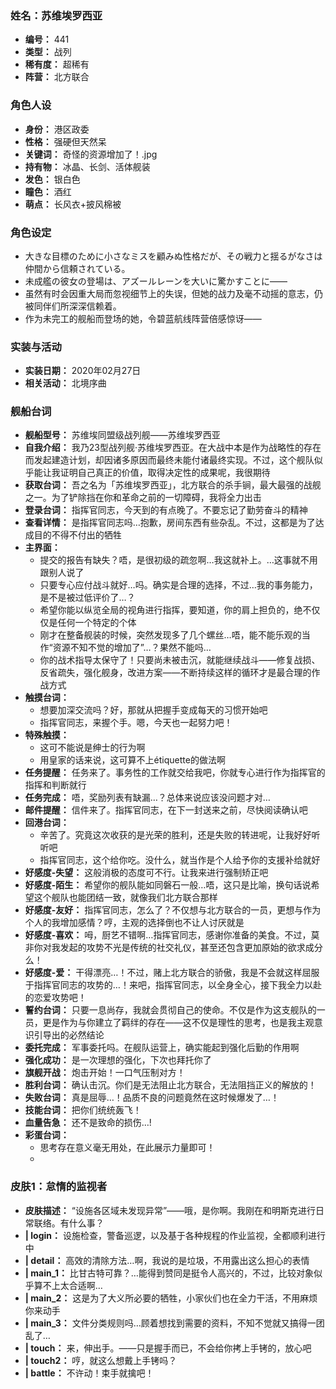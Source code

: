 ### 姓名：苏维埃罗西亚
* **编号：** 441
* **类型：** 战列
* **稀有度：** 超稀有
* **阵营：** 北方联合


### 角色人设
* **身份：** 港区政委
* **性格：** 强硬但天然呆
* **关键词：** 奇怪的资源增加了！.jpg
* **持有物：** 冰晶、长剑、活体舰装
* **发色：** 银白色
* **瞳色：** 酒红
* **萌点：** 长风衣+披风棉被


### 角色设定
* 大きな目標のために小さなミスを顧みぬ性格だが、その戦力と揺るがなさは仲間から信頼されている。
* 未成艦の彼女の登場は、アズールレーンを大いに驚かすことに――
* 虽然有时会因重大局而忽视细节上的失误，但她的战力及毫不动摇的意志，仍被同伴们所深深信赖着。
* 作为未完工的舰船而登场的她，令碧蓝航线阵营倍感惊讶——


### 实装与活动
* **实装日期：** 2020年02月27日
* **相关活动：** 北境序曲


### 舰船台词
* **舰船型号：** 苏维埃同盟级战列舰——苏维埃罗西亚
* **自我介绍：** 我乃23型战列舰·苏维埃罗西亚。在大战中本是作为战略性的存在而发起建造计划，却因诸多原因而最终未能付诸最终实现。不过，这个舰队似乎能让我证明自己真正的价值，取得决定性的成果呢，我很期待
* **获取台词：** 吾之名为「苏维埃罗西亚」，北方联合的杀手锏，最大最强的战舰之一。为了铲除挡在你和革命之前的一切障碍，我将全力出击
* **登录台词：** 指挥官同志，今天到的有点晚了。不要忘记了勤劳奋斗的精神
* **查看详情：** 是指挥官同志吗…抱歉，房间东西有些杂乱。不过，这都是为了达成目的不得不付出的牺牲
* **主界面：**
  * 提交的报告有缺失？唔，是很初级的疏忽啊…我这就补上。…这事就不用跟别人说了
  * 只要专心应付战斗就好…吗。确实是合理的选择，不过…我的事务能力，是不是被过低评价了…？
  * 希望你能以纵览全局的视角进行指挥，要知道，你的肩上担负的，绝不仅仅是任何一个特定的个体
  * 刚才在整备舰装的时候，突然发现多了几个螺丝…唔，能不能乐观的当作“资源不知不觉的增加了”…？果然不能吗…
  * 你的战术指导太保守了！只要尚未被击沉，就能继续战斗——修复战损、反省疏失，强化舰身，改进方案——不断持续这样的循环才是最合理的作战方式
* **触摸台词：**
  * 想要加深交流吗？好，那就从把握手变成每天的习惯开始吧
  * 指挥官同志，来握个手。嗯，今天也一起努力吧！
* **特殊触摸：**
  * 这可不能说是绅士的行为啊
  * 用皇家的话来说，这可算不上étiquette的做法啊
* **任务提醒：** 任务来了。事务性的工作就交给我吧，你就专心进行作为指挥官的指挥和判断就行
* **任务完成：** 唔，奖励列表有缺漏…？总体来说应该没问题才对…
* **邮件提醒：** 信件来了。指挥官同志，在下一封送来之前，尽快阅读确认吧
* **回港台词：**
  * 辛苦了。究竟这次收获的是光荣的胜利，还是失败的转进呢，让我好好听听吧
  * 指挥官同志，这个给你吃。没什么，就当作是个人给予你的支援补给就好
* **好感度-失望：** 这般消极的态度可不行。让我来进行强制矫正吧
* **好感度-陌生：** 希望你的舰队能如同磐石一般…唔，这只是比喻，换句话说希望这个舰队也能团结一致，就像我们北方联合那样
* **好感度-友好：** 指挥官同志，怎么了？不仅想与北方联合的一员，更想与作为个人的我增加感情？哼，主观的选择倒也不让人讨厌就是
* **好感度-喜欢：** 呣，厨艺不错啊…指挥官同志，感谢你准备的美食。不过，莫非你对我发起的攻势不光是传统的社交礼仪，甚至还包含更加原始的欲求成分么！
* **好感度-爱：** 干得漂亮…！不过，赌上北方联合的骄傲，我是不会就这样屈服于指挥官同志的攻势的…！来吧，指挥官同志，以全身全心，接下我全力以赴的恋爱攻势吧！
* **誓约台词：** 只要一息尚存，我就会贯彻自己的使命。不仅是作为这支舰队的一员，更是作为与你建立了羁绊的存在——这不仅是理性的思考，也是我主观意识引导出的必然结论
* **委托完成：** 军事委托吗。在舰队运营上，确实能起到强化后勤的作用啊
* **强化成功：** 是一次理想的强化，下次也拜托你了
* **旗舰开战：** 炮击开始！一口气压制对方！
* **胜利台词：** 确认击沉。你们是无法阻止北方联合，无法阻挡正义的解放的！
* **失败台词：** 真是屈辱…！品质不良的问题竟然在这时候爆发了…！
* **技能台词：** 把你们统统轰飞！
* **血量告急：** 还不是致命的损伤…!
* **彩蛋台词：**
  * 思考存在意义毫无用处，在此展示力量即可！
  * 


### 皮肤1：怠惰的监视者
* **皮肤描述：** “设施各区域未发现异常”——哦，是你啊。我刚在和明斯克进行日常联络。有什么事？
* **| login：** 设施检查，警备巡逻，以及基于各种规程的作业监视，全都顺利进行中
* **| detail：** 高效的清除方法…啊，我说的是垃圾，不用露出这么担心的表情
* **| main_1：** 比甘古特可靠？…能得到赞同是挺令人高兴的，不过，比较对象似乎算不上太合适啊…
* **| main_2：** 这是为了大义所必要的牺牲，小家伙们也在全力干活，不用麻烦你来动手
* **| main_3：** 文件分类规则吗…顾着想找到需要的资料，不知不觉就又搞得一团乱了…
* **| touch：** 来，伸出手。——只是握手而已，不会给你拷上手铐的，放心吧
* **| touch2：** 哼，就这么想戴上手铐吗？
* **| battle：** 不许动！束手就擒吧！
